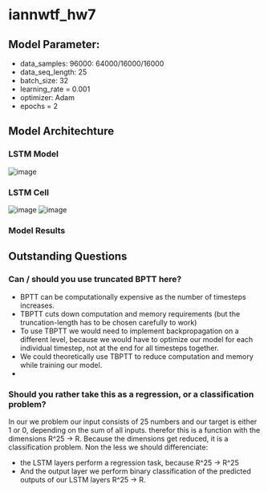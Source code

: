# iannwtf_hw7

## Model Parameter:
  - data_samples: 96000: 64000/16000/16000
  - data_seq_length: 25
  - batch_size: 32
  - learning_rate = 0.001
  - optimizer: Adam
  - epochs = 2

## Model Architechture
### LSTM Model
  ![image](https://user-images.githubusercontent.com/93341845/145704957-ece79ffb-d57f-41a8-b70c-2cfe8ac8587f.png)
### LSTM Cell
  ![image](https://user-images.githubusercontent.com/93341845/145704583-9f63d377-782d-4229-84bb-006cd47af13a.png)
  ![image](https://user-images.githubusercontent.com/93341845/145704114-983bc81e-0347-425f-adcc-afbb291faa6c.png)
### Model Results

## Outstanding Questions
### Can / should you use truncated BPTT here?
- BPTT can be computationally expensive as the number of timesteps increases.
- TBPTT cuts down computation and memory requirements (but the truncation-length has to be chosen carefully to work)
- To use TBPTT we would need to implement backpropagation on a different level, because we would have to optimize our model for each individual timestep, not at the end for all timesteps together.
-  We could theoretically use TBPTT to reduce computation and memory while training our model.
-  
### Should you rather take this as a regression, or a classification problem?
In our we problem our input consists of 25 numbers and our target is either 1 or 0, depending on the sum of all inputs.
therefor this is a function with the dimensions R^25 -> R.
Because the dimensions get reduced, it is a classification problem.
Non the less we should differenciate:
  - the LSTM layers perform a regression task, because R^25 -> R^25
  - And the output layer we perform binary classification of the predicted outputs of our LSTM layers R^25 -> R.

